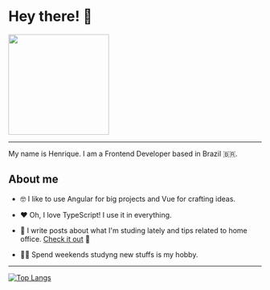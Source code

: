  # Hey there! 🤙

  <div>
     <img src="https://avatars.githubusercontent.com/u/5140430?v=4" width="200" height="200">
  </div>

  <hr>

  My name is Henrique. I am a Frontend Developer based in Brazil 🇧🇷.

   ## About me

  - 🤓 I like to use Angular for big projects and Vue for crafting ideas. 

  - ❤️ Oh, I love TypeScript! I use it in everything. 

  - 📖  I write posts about what I'm studing lately and tips related to home office. [Check it out](https://codedimension.com.br/) 🔗
  
  - 🧑‍🎓 Spend weekends studyng new stuffs is my hobby.

<hr>

[![Top Langs](https://github-readme-stats.vercel.app/api/top-langs/?username=henriquecustodia&layout=compact&theme=radical)](https://github.com/anuraghazra/github-readme-stats)
 
